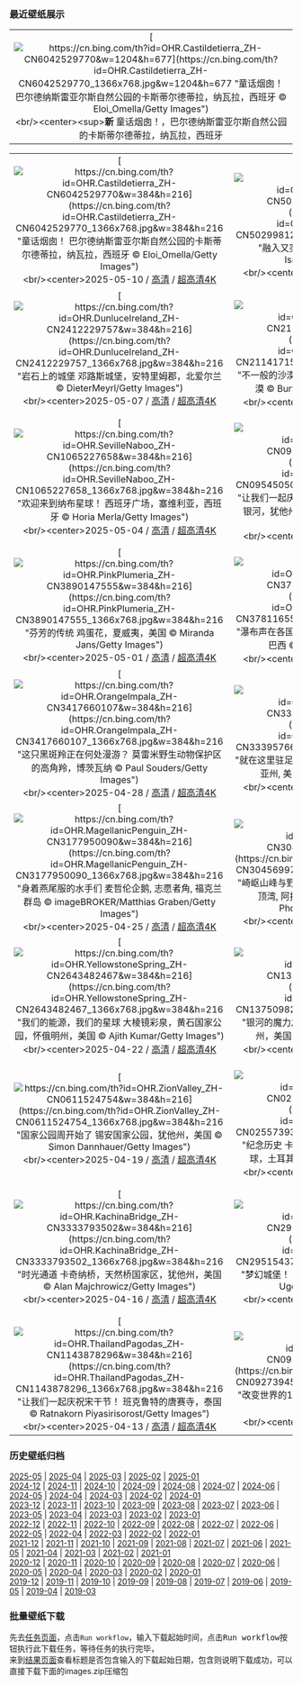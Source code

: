 ### 最近壁纸展示
||
|:---:|
|[![https://cn.bing.com/th?id=OHR.Castildetierra_ZH-CN6042529770&w=1204&h=677](https://cn.bing.com/th?id=OHR.Castildetierra_ZH-CN6042529770_1366x768.jpg&w=1204&h=677 "童话烟囱！&#10;巴尔德纳斯雷亚尔斯自然公园的卡斯蒂尔德蒂拉，纳瓦拉，西班牙&#10;© Eloi_Omella/Getty Images")](https://cn.bing.com/search?q=%e5%b7%b4%e5%b0%94%e5%be%b7%e7%ba%b3%e6%96%af%e9%9b%b7%e4%ba%9a%e5%b0%94%e6%96%af%e8%87%aa%e7%84%b6%e5%85%ac%e5%9b%ad&form=hpcapt&mkt=zh-cn&filters=HpDate:"20250509_1600")<br/><center><sup>**新**</sup>&nbsp;童话烟囱！，巴尔德纳斯雷亚尔斯自然公园的卡斯蒂尔德蒂拉，纳瓦拉，西班牙<center/>|

||||
|:---:|:---:|:---:|
|[![https://cn.bing.com/th?id=OHR.Castildetierra_ZH-CN6042529770&w=384&h=216](https://cn.bing.com/th?id=OHR.Castildetierra_ZH-CN6042529770_1366x768.jpg&w=384&h=216 "童话烟囱！&#10;巴尔德纳斯雷亚尔斯自然公园的卡斯蒂尔德蒂拉，纳瓦拉，西班牙&#10;© Eloi_Omella/Getty Images")](https://cn.bing.com/search?q=%e5%b7%b4%e5%b0%94%e5%be%b7%e7%ba%b3%e6%96%af%e9%9b%b7%e4%ba%9a%e5%b0%94%e6%96%af%e8%87%aa%e7%84%b6%e5%85%ac%e5%9b%ad&form=hpcapt&mkt=zh-cn&filters=HpDate:"20250509_1600")<br/><center>2025-05-10 / [高清](https://cn.bing.com/th?id=OHR.Castildetierra_ZH-CN6042529770_1920x1200.jpg&w=1920&h=1200) / [超高清4K](https://cn.bing.com/th?id=OHR.Castildetierra_ZH-CN6042529770_UHD.jpg&w=3840&h=2160)<center/>|[![https://cn.bing.com/th?id=OHR.CuteChameleon_ZH-CN5029981236&w=384&h=216](https://cn.bing.com/th?id=OHR.CuteChameleon_ZH-CN5029981236_1366x768.jpg&w=384&h=216 "融入又突出&#10;普通变色龙&#10;© Photostock-Israel/SPL/Getty Images")](https://cn.bing.com/search?q=%e5%8f%98%e8%89%b2%e9%be%99&form=hpcapt&mkt=zh-cn&filters=HpDate:"20250508_1600")<br/><center>2025-05-09 / [高清](https://cn.bing.com/th?id=OHR.CuteChameleon_ZH-CN5029981236_1920x1200.jpg&w=1920&h=1200) / [超高清4K](https://cn.bing.com/th?id=OHR.CuteChameleon_ZH-CN5029981236_UHD.jpg&w=3840&h=2160)<center/>|[![https://cn.bing.com/th?id=OHR.RhyoliteDonkeys_ZH-CN2626127533&w=384&h=216](https://cn.bing.com/th?id=OHR.RhyoliteDonkeys_ZH-CN2626127533_1366x768.jpg&w=384&h=216 "值得大声欢呼的一天&#10;Rhyolite附近山谷中的驴子，内华达州，美国&#10;© Moelyn Photos/Getty Images")](https://cn.bing.com/search?q=%e9%a9%b4%e5%ad%90&form=hpcapt&mkt=zh-cn&filters=HpDate:"20250507_1600")<br/><center>2025-05-08 / [高清](https://cn.bing.com/th?id=OHR.RhyoliteDonkeys_ZH-CN2626127533_1920x1200.jpg&w=1920&h=1200) / [超高清4K](https://cn.bing.com/th?id=OHR.RhyoliteDonkeys_ZH-CN2626127533_UHD.jpg&w=3840&h=2160)<center/>|
|[![https://cn.bing.com/th?id=OHR.DunluceIreland_ZH-CN2412229757&w=384&h=216](https://cn.bing.com/th?id=OHR.DunluceIreland_ZH-CN2412229757_1366x768.jpg&w=384&h=216 "岩石上的城堡&#10;邓路斯城堡，安特里姆郡，北爱尔兰&#10;© DieterMeyrl/Getty Images")](https://cn.bing.com/search?q=%e9%82%93%e8%b7%af%e6%96%af%e5%9f%8e%e5%a0%a1&form=hpcapt&mkt=zh-cn&filters=HpDate:"20250506_1600")<br/><center>2025-05-07 / [高清](https://cn.bing.com/th?id=OHR.DunluceIreland_ZH-CN2412229757_1920x1200.jpg&w=1920&h=1200) / [超高清4K](https://cn.bing.com/th?id=OHR.DunluceIreland_ZH-CN2412229757_UHD.jpg&w=3840&h=2160)<center/>|[![https://cn.bing.com/th?id=OHR.FlyoverNamibia_ZH-CN2114171516&w=384&h=216](https://cn.bing.com/th?id=OHR.FlyoverNamibia_ZH-CN2114171516_1366x768.jpg&w=384&h=216 "不一般的沙漠之旅&#10;一架超轻型飞机飞越纳米比亚沙漠&#10;© Burt Johnson/Alamy Stock Photo")](https://cn.bing.com/search?q=%e8%b6%85%e8%bd%bb%e5%9e%8b%e9%a3%9e%e6%9c%ba&form=hpcapt&mkt=zh-cn&filters=HpDate:"20250505_1600")<br/><center>2025-05-06 / [高清](https://cn.bing.com/th?id=OHR.FlyoverNamibia_ZH-CN2114171516_1920x1200.jpg&w=1920&h=1200) / [超高清4K](https://cn.bing.com/th?id=OHR.FlyoverNamibia_ZH-CN2114171516_UHD.jpg&w=3840&h=2160)<center/>|[![https://cn.bing.com/th?id=OHR.BeginningofSummer25Y_ZH-CN2000519236&w=384&h=216](https://cn.bing.com/th?id=OHR.BeginningofSummer25Y_ZH-CN2000519236_1366x768.jpg&w=384&h=216 "秀美壮丽的山河&#10;日出时分，美丽的喀斯特山脉鸟瞰图，中国桂林&#10;© zhaojiankang/Getty Images")](https://cn.bing.com/search?q=%e6%a1%82%e6%9e%97%e5%96%80%e6%96%af%e7%89%b9%e5%b1%b1%e8%84%89&form=hpcapt&mkt=zh-cn&filters=HpDate:"20250504_1600")<br/><center>2025-05-05 / [高清](https://cn.bing.com/th?id=OHR.BeginningofSummer25Y_ZH-CN2000519236_1920x1200.jpg&w=1920&h=1200) / [超高清4K](https://cn.bing.com/th?id=OHR.BeginningofSummer25Y_ZH-CN2000519236_UHD.jpg&w=3840&h=2160)<center/>|
|[![https://cn.bing.com/th?id=OHR.SevilleNaboo_ZH-CN1065227658&w=384&h=216](https://cn.bing.com/th?id=OHR.SevilleNaboo_ZH-CN1065227658_1366x768.jpg&w=384&h=216 "欢迎来到纳布星球！&#10;西班牙广场，塞维利亚，西班牙&#10;© Horia Merla/Getty Images")](https://cn.bing.com/search?q=%e6%98%9f%e7%90%83%e5%a4%a7%e6%88%98%e6%97%a5&form=hpcapt&mkt=zh-cn&filters=HpDate:"20250503_1600")<br/><center>2025-05-04 / [高清](https://cn.bing.com/th?id=OHR.SevilleNaboo_ZH-CN1065227658_1920x1200.jpg&w=1920&h=1200) / [超高清4K](https://cn.bing.com/th?id=OHR.SevilleNaboo_ZH-CN1065227658_UHD.jpg&w=3840&h=2160)<center/>|[![https://cn.bing.com/th?id=OHR.ArchesGalaxy_ZH-CN0954505086&w=384&h=216](https://cn.bing.com/th?id=OHR.ArchesGalaxy_ZH-CN0954505086_1366x768.jpg&w=384&h=216 "让我们一起庆祝宇宙&#10;拱门国家公园双拱门映衬下的银河，犹他州，美国&#10;© Adventure_Photo/Getty Images")](https://cn.bing.com/search?q=%e5%a4%a9%e6%96%87%e6%97%a5&form=hpcapt&mkt=zh-cn&filters=HpDate:"20250502_1600")<br/><center>2025-05-03 / [高清](https://cn.bing.com/th?id=OHR.ArchesGalaxy_ZH-CN0954505086_1920x1200.jpg&w=1920&h=1200) / [超高清4K](https://cn.bing.com/th?id=OHR.ArchesGalaxy_ZH-CN0954505086_UHD.jpg&w=3840&h=2160)<center/>|[![https://cn.bing.com/th?id=OHR.BrazilHeron_ZH-CN7200229300&w=384&h=216](https://cn.bing.com/th?id=OHR.BrazilHeron_ZH-CN7200229300_1366x768.jpg&w=384&h=216 "绿鹭&#10;维多利亚睡莲上的绿鹭，潘塔纳尔 ，巴西&#10;© Gerald Corsi/Getty Images")](https://cn.bing.com/search?q=%e7%bb%bf%e9%b9%ad&form=hpcapt&mkt=zh-cn&filters=HpDate:"20250501_1600")<br/><center>2025-05-02 / [高清](https://cn.bing.com/th?id=OHR.BrazilHeron_ZH-CN7200229300_1920x1200.jpg&w=1920&h=1200) / [超高清4K](https://cn.bing.com/th?id=OHR.BrazilHeron_ZH-CN7200229300_UHD.jpg&w=3840&h=2160)<center/>|
|[![https://cn.bing.com/th?id=OHR.PinkPlumeria_ZH-CN3890147555&w=384&h=216](https://cn.bing.com/th?id=OHR.PinkPlumeria_ZH-CN3890147555_1366x768.jpg&w=384&h=216 "芬芳的传统&#10;鸡蛋花，夏威夷，美国&#10;© Miranda Jans/Getty Images")](https://cn.bing.com/search?q=%e9%b8%a1%e8%9b%8b%e8%8a%b1&form=hpcapt&mkt=zh-cn&filters=HpDate:"20250430_1600")<br/><center>2025-05-01 / [高清](https://cn.bing.com/th?id=OHR.PinkPlumeria_ZH-CN3890147555_1920x1200.jpg&w=1920&h=1200) / [超高清4K](https://cn.bing.com/th?id=OHR.PinkPlumeria_ZH-CN3890147555_UHD.jpg&w=3840&h=2160)<center/>|[![https://cn.bing.com/th?id=OHR.FozdoIguacu2025_ZH-CN3781165595&w=384&h=216](https://cn.bing.com/th?id=OHR.FozdoIguacu2025_ZH-CN3781165595_1366x768.jpg&w=384&h=216 "瀑布声在各国间回响&#10;从巴拉那州看到的伊瓜苏瀑布, 巴西&#10;© agustavop/Getty Images")](https://cn.bing.com/search?q=%e4%bc%8a%e7%93%9c%e8%8b%8f%e7%80%91%e5%b8%83&form=hpcapt&mkt=zh-cn&filters=HpDate:"20250429_1600")<br/><center>2025-04-30 / [高清](https://cn.bing.com/th?id=OHR.FozdoIguacu2025_ZH-CN3781165595_1920x1200.jpg&w=1920&h=1200) / [超高清4K](https://cn.bing.com/th?id=OHR.FozdoIguacu2025_ZH-CN3781165595_UHD.jpg&w=3840&h=2160)<center/>|[![https://cn.bing.com/th?id=OHR.GardensVillandry_ZH-CN3660934263&w=384&h=216](https://cn.bing.com/th?id=OHR.GardensVillandry_ZH-CN3660934263_1366x768.jpg&w=384&h=216 "几何之美绽放于此&#10;维朗德里城堡，卢瓦尔河谷，法国&#10;© Mint Images/Getty Images")](https://cn.bing.com/search?q=%e6%b3%95%e5%9b%bd%e7%bb%b4%e6%9c%97%e5%be%b7%e9%87%8c%e5%9f%8e%e5%a0%a1&form=hpcapt&mkt=zh-cn&filters=HpDate:"20250428_1600")<br/><center>2025-04-29 / [高清](https://cn.bing.com/th?id=OHR.GardensVillandry_ZH-CN3660934263_1920x1200.jpg&w=1920&h=1200) / [超高清4K](https://cn.bing.com/th?id=OHR.GardensVillandry_ZH-CN3660934263_UHD.jpg&w=3840&h=2160)<center/>|
|[![https://cn.bing.com/th?id=OHR.OrangeImpala_ZH-CN3417660107&w=384&h=216](https://cn.bing.com/th?id=OHR.OrangeImpala_ZH-CN3417660107_1366x768.jpg&w=384&h=216 "这只黑斑羚正在何处漫游？&#10;莫雷米野生动物保护区的高角羚，博茨瓦纳&#10;© Paul Souders/Getty Images")](https://cn.bing.com/search?q=%e9%ab%98%e8%a7%92%e7%be%9a&form=hpcapt&mkt=zh-cn&filters=HpDate:"20250427_1600")<br/><center>2025-04-28 / [高清](https://cn.bing.com/th?id=OHR.OrangeImpala_ZH-CN3417660107_1920x1200.jpg&w=1920&h=1200) / [超高清4K](https://cn.bing.com/th?id=OHR.OrangeImpala_ZH-CN3417660107_UHD.jpg&w=3840&h=2160)<center/>|[![https://cn.bing.com/th?id=OHR.RedwoodGrove_ZH-CN3339576686&w=384&h=216](https://cn.bing.com/th?id=OHR.RedwoodGrove_ZH-CN3339576686_1366x768.jpg&w=384&h=216 "就在这里驻足吧&#10;红木国家公园和州立公园, 加利福尼亚州, 美国&#10;© Bob Pool/Getty Images")](https://cn.bing.com/search?q=%e7%ba%a2%e6%9c%a8%e5%9b%bd%e5%ae%b6%e5%85%ac%e5%9b%ad%e5%92%8c%e5%b7%9e%e7%ab%8b%e5%85%ac%e5%9b%ad&form=hpcapt&mkt=zh-cn&filters=HpDate:"20250426_1600")<br/><center>2025-04-27 / [高清](https://cn.bing.com/th?id=OHR.RedwoodGrove_ZH-CN3339576686_1920x1200.jpg&w=1920&h=1200) / [超高清4K](https://cn.bing.com/th?id=OHR.RedwoodGrove_ZH-CN3339576686_UHD.jpg&w=3840&h=2160)<center/>|[![https://cn.bing.com/th?id=OHR.BrucePeninsula_ZH-CN3258296517&w=384&h=216](https://cn.bing.com/th?id=OHR.BrucePeninsula_ZH-CN3258296517_1366x768.jpg&w=384&h=216 "悬崖、洞穴与清澈的水域&#10;印第安头湾, 布鲁斯半岛国家公园, 安大略, 加拿大&#10;© Maurice Prokaziuk/Getty Images")](https://cn.bing.com/search?q=%e5%b8%83%e9%b2%81%e6%96%af%e5%8d%8a%e5%b2%9b%e5%9b%bd%e5%ae%b6%e5%85%ac%e5%9b%ad&form=hpcapt&mkt=zh-cn&filters=HpDate:"20250425_1600")<br/><center>2025-04-26 / [高清](https://cn.bing.com/th?id=OHR.BrucePeninsula_ZH-CN3258296517_1920x1200.jpg&w=1920&h=1200) / [超高清4K](https://cn.bing.com/th?id=OHR.BrucePeninsula_ZH-CN3258296517_UHD.jpg&w=3840&h=2160)<center/>|
|[![https://cn.bing.com/th?id=OHR.MagellanicPenguin_ZH-CN3177950090&w=384&h=216](https://cn.bing.com/th?id=OHR.MagellanicPenguin_ZH-CN3177950090_1366x768.jpg&w=384&h=216 "身着燕尾服的水手们&#10;麦哲伦企鹅, 志愿者角, 福克兰群岛&#10;© imageBROKER/Matthias Graben/Getty Images")](https://cn.bing.com/search?q=%e4%bc%81%e9%b9%85&form=hpcapt&mkt=zh-cn&filters=HpDate:"20250424_1600")<br/><center>2025-04-25 / [高清](https://cn.bing.com/th?id=OHR.MagellanicPenguin_ZH-CN3177950090_1920x1200.jpg&w=1920&h=1200) / [超高清4K](https://cn.bing.com/th?id=OHR.MagellanicPenguin_ZH-CN3177950090_UHD.jpg&w=3840&h=2160)<center/>|[![https://cn.bing.com/th?id=OHR.KenaiSpires_ZH-CN3045699778&w=384&h=216](https://cn.bing.com/th?id=OHR.KenaiSpires_ZH-CN3045699778_1366x768.jpg&w=384&h=216 "崎岖山峰与野性水域&#10;阿拉斯加基奈峡湾国家公园尖顶湾, 阿拉斯加州苏厄德, 美国&#10;© Wander Photography/Getty Images")](https://cn.bing.com/search?q=%e9%98%bf%e6%8b%89%e6%96%af%e5%8a%a0%e5%9f%ba%e5%a5%88%e5%b3%a1%e6%b9%be%e5%9b%bd%e5%ae%b6%e5%85%ac%e5%9b%ad&form=hpcapt&mkt=zh-cn&filters=HpDate:"20250423_1600")<br/><center>2025-04-24 / [高清](https://cn.bing.com/th?id=OHR.KenaiSpires_ZH-CN3045699778_1920x1200.jpg&w=1920&h=1200) / [超高清4K](https://cn.bing.com/th?id=OHR.KenaiSpires_ZH-CN3045699778_UHD.jpg&w=3840&h=2160)<center/>|[![https://cn.bing.com/th?id=OHR.BeachChairsSteinwarder_ZH-CN2947390092&w=384&h=216](https://cn.bing.com/th?id=OHR.BeachChairsSteinwarder_ZH-CN2947390092_1366x768.jpg&w=384&h=216 "波罗的海的魔力&#10;海利根港斯坦沃德海滩上的沙滩椅，石勒苏益格-荷尔斯泰因州，德国&#10;© Frank Lukasseck/eStock Photo")](https://cn.bing.com/search?q=%e6%b5%b7%e5%88%a9%e6%a0%b9%e6%b8%af%e6%96%af&form=hpcapt&mkt=zh-cn&filters=HpDate:"20250422_1600")<br/><center>2025-04-23 / [高清](https://cn.bing.com/th?id=OHR.BeachChairsSteinwarder_ZH-CN2947390092_1920x1200.jpg&w=1920&h=1200) / [超高清4K](https://cn.bing.com/th?id=OHR.BeachChairsSteinwarder_ZH-CN2947390092_UHD.jpg&w=3840&h=2160)<center/>|
|[![https://cn.bing.com/th?id=OHR.YellowstoneSpring_ZH-CN2643482467&w=384&h=216](https://cn.bing.com/th?id=OHR.YellowstoneSpring_ZH-CN2643482467_1366x768.jpg&w=384&h=216 "我们的能源，我们的星球&#10;大棱镜彩泉，黄石国家公园，怀俄明州，美国&#10;© Ajith Kumar/Getty Images")](https://cn.bing.com/search?q=%e4%b8%96%e7%95%8c%e5%9c%b0%e7%90%83%e6%97%a5&form=hpcapt&mkt=zh-cn&filters=HpDate:"20250421_1600")<br/><center>2025-04-22 / [高清](https://cn.bing.com/th?id=OHR.YellowstoneSpring_ZH-CN2643482467_1920x1200.jpg&w=1920&h=1200) / [超高清4K](https://cn.bing.com/th?id=OHR.YellowstoneSpring_ZH-CN2643482467_UHD.jpg&w=3840&h=2160)<center/>|[![https://cn.bing.com/th?id=OHR.JoshuaStars_ZH-CN1375098210&w=384&h=216](https://cn.bing.com/th?id=OHR.JoshuaStars_ZH-CN1375098210_1366x768.jpg&w=384&h=216 "银河的魔力之下&#10;银河下的约书亚树，加利福尼亚州，美国&#10;© Chao Zhang/Getty Images")](https://cn.bing.com/search?q=%e7%ba%a6%e4%b9%a6%e4%ba%9a%e6%a0%91&form=hpcapt&mkt=zh-cn&filters=HpDate:"20250420_1600")<br/><center>2025-04-21 / [高清](https://cn.bing.com/th?id=OHR.JoshuaStars_ZH-CN1375098210_1920x1200.jpg&w=1920&h=1200) / [超高清4K](https://cn.bing.com/th?id=OHR.JoshuaStars_ZH-CN1375098210_UHD.jpg&w=3840&h=2160)<center/>|[![https://cn.bing.com/th?id=OHR.BunnyLove_ZH-CN1145897965&w=384&h=216](https://cn.bing.com/th?id=OHR.BunnyLove_ZH-CN1145897965_1366x768.jpg&w=384&h=216 "复活节兔子要来了&#10;春天里的野生小兔子&#10;© Fiona McAllister Photography/Getty Images")](https://cn.bing.com/search?q=%e5%a4%8d%e6%b4%bb%e8%8a%82%e5%85%94%e5%ad%90&form=hpcapt&mkt=zh-cn&filters=HpDate:"20250419_1600")<br/><center>2025-04-20 / [高清](https://cn.bing.com/th?id=OHR.BunnyLove_ZH-CN1145897965_1920x1200.jpg&w=1920&h=1200) / [超高清4K](https://cn.bing.com/th?id=OHR.BunnyLove_ZH-CN1145897965_UHD.jpg&w=3840&h=2160)<center/>|
|[![https://cn.bing.com/th?id=OHR.ZionValley_ZH-CN0611524754&w=384&h=216](https://cn.bing.com/th?id=OHR.ZionValley_ZH-CN0611524754_1366x768.jpg&w=384&h=216 "国家公园周开始了&#10;锡安国家公园，犹他州，美国&#10;© Simon Dannhauer/Getty Images")](https://cn.bing.com/search?q=%e9%94%a1%e5%ae%89%e5%9b%bd%e5%ae%b6%e5%85%ac%e5%9b%ad&form=hpcapt&mkt=zh-cn&filters=HpDate:"20250418_1600")<br/><center>2025-04-19 / [高清](https://cn.bing.com/th?id=OHR.ZionValley_ZH-CN0611524754_1920x1200.jpg&w=1920&h=1200) / [超高清4K](https://cn.bing.com/th?id=OHR.ZionValley_ZH-CN0611524754_UHD.jpg&w=3840&h=2160)<center/>|[![https://cn.bing.com/th?id=OHR.GoremeTurkey_ZH-CN0255739302&w=384&h=216](https://cn.bing.com/th?id=OHR.GoremeTurkey_ZH-CN0255739302_1366x768.jpg&w=384&h=216 "纪念历史&#10;卡帕多西亚格雷梅国家公园上空的热气球，土耳其&#10;© Anton Petrus/Getty Images")](https://cn.bing.com/search?q=%e5%9b%bd%e9%99%85%e5%8f%a4%e8%bf%b9%e9%81%97%e5%9d%80%e6%97%a5&form=hpcapt&mkt=zh-cn&filters=HpDate:"20250417_1600")<br/><center>2025-04-18 / [高清](https://cn.bing.com/th?id=OHR.GoremeTurkey_ZH-CN0255739302_1920x1200.jpg&w=1920&h=1200) / [超高清4K](https://cn.bing.com/th?id=OHR.GoremeTurkey_ZH-CN0255739302_UHD.jpg&w=3840&h=2160)<center/>|[![https://cn.bing.com/th?id=OHR.EcuadorBird_ZH-CN3676173654&w=384&h=216](https://cn.bing.com/th?id=OHR.EcuadorBird_ZH-CN3676173654_1366x768.jpg&w=384&h=216 "双重戏剧&#10;安第斯动冠伞鸟，厄瓜多尔&#10;© Kit Day/Alamy Stock Photo")](https://cn.bing.com/search?q=%e5%ae%89%e7%ac%ac%e6%96%af%e5%8a%a8%e5%86%a0%e4%bc%9e%e9%b8%9f&form=hpcapt&mkt=zh-cn&filters=HpDate:"20250416_1600")<br/><center>2025-04-17 / [高清](https://cn.bing.com/th?id=OHR.EcuadorBird_ZH-CN3676173654_1920x1200.jpg&w=1920&h=1200) / [超高清4K](https://cn.bing.com/th?id=OHR.EcuadorBird_ZH-CN3676173654_UHD.jpg&w=3840&h=2160)<center/>|
|[![https://cn.bing.com/th?id=OHR.KachinaBridge_ZH-CN3333793502&w=384&h=216](https://cn.bing.com/th?id=OHR.KachinaBridge_ZH-CN3333793502_1366x768.jpg&w=384&h=216 "时光通道&#10;卡奇纳桥，天然桥国家区，犹他州，美国&#10;© Alan Majchrowicz/Getty Images")](https://cn.bing.com/search?q=%e5%a4%a9%e7%84%b6%e6%a1%a5%e5%9b%bd%e5%ae%b6%e5%8c%ba&form=hpcapt&mkt=zh-cn&filters=HpDate:"20250415_1600")<br/><center>2025-04-16 / [高清](https://cn.bing.com/th?id=OHR.KachinaBridge_ZH-CN3333793502_1920x1200.jpg&w=1920&h=1200) / [超高清4K](https://cn.bing.com/th?id=OHR.KachinaBridge_ZH-CN3333793502_UHD.jpg&w=3840&h=2160)<center/>|[![https://cn.bing.com/th?id=OHR.CerezoEnFlor_ZH-CN2951543796&w=384&h=216](https://cn.bing.com/th?id=OHR.CerezoEnFlor_ZH-CN2951543796_1366x768.jpg&w=384&h=216 "梦幻城堡！&#10;卡拉奥拉城堡，格拉纳达，西班牙&#10;© Ugo Mellone/eStock Photo")](https://cn.bing.com/search?q=%e6%a0%bc%e6%8b%89%e7%ba%b3%e8%be%be&form=hpcapt&mkt=zh-cn&filters=HpDate:"20250414_1600")<br/><center>2025-04-15 / [高清](https://cn.bing.com/th?id=OHR.CerezoEnFlor_ZH-CN2951543796_1920x1200.jpg&w=1920&h=1200) / [超高清4K](https://cn.bing.com/th?id=OHR.CerezoEnFlor_ZH-CN2951543796_UHD.jpg&w=3840&h=2160)<center/>|[![https://cn.bing.com/th?id=OHR.SpottedDolphins_ZH-CN1257100316&w=384&h=216](https://cn.bing.com/th?id=OHR.SpottedDolphins_ZH-CN1257100316_1366x768.jpg&w=384&h=216 "追逐开始！&#10;圣玛丽亚岛附近的大西洋细吻海豚，亚速尔群岛，葡萄牙&#10;© Jordi Chias/Minden Pictures")](https://cn.bing.com/search?q=%e5%a4%a7%e8%a5%bf%e6%b4%8b%e7%bb%86%e5%90%bb%e6%b5%b7%e8%b1%9a&form=hpcapt&mkt=zh-cn&filters=HpDate:"20250413_1600")<br/><center>2025-04-14 / [高清](https://cn.bing.com/th?id=OHR.SpottedDolphins_ZH-CN1257100316_1920x1200.jpg&w=1920&h=1200) / [超高清4K](https://cn.bing.com/th?id=OHR.SpottedDolphins_ZH-CN1257100316_UHD.jpg&w=3840&h=2160)<center/>|
|[![https://cn.bing.com/th?id=OHR.ThailandPagodas_ZH-CN1143878296&w=384&h=216](https://cn.bing.com/th?id=OHR.ThailandPagodas_ZH-CN1143878296_1366x768.jpg&w=384&h=216 "让我们一起庆祝宋干节！&#10;班克鲁特的唐赛寺，泰国&#10;© Ratnakorn Piyasirisorost/Getty Images")](https://cn.bing.com/search?q=%e6%b3%bc%e6%b0%b4%e8%8a%82&form=hpcapt&mkt=zh-cn&filters=HpDate:"20250412_1600")<br/><center>2025-04-13 / [高清](https://cn.bing.com/th?id=OHR.ThailandPagodas_ZH-CN1143878296_1920x1200.jpg&w=1920&h=1200) / [超高清4K](https://cn.bing.com/th?id=OHR.ThailandPagodas_ZH-CN1143878296_UHD.jpg&w=3840&h=2160)<center/>|[![https://cn.bing.com/th?id=OHR.SpaceFlight_ZH-CN0927394503&w=384&h=216](https://cn.bing.com/th?id=OHR.SpaceFlight_ZH-CN0927394503_1366x768.jpg&w=384&h=216 "改变世界的108分钟&#10;从国际空间站穹顶俯瞰南太平洋&#10;© NASA")](https://cn.bing.com/search?q=%e5%9b%bd%e9%99%85%e8%bd%bd%e4%ba%ba%e8%88%aa%e5%a4%a9%e6%97%a5&form=hpcapt&mkt=zh-cn&filters=HpDate:"20250411_1600")<br/><center>2025-04-12 / [高清](https://cn.bing.com/th?id=OHR.SpaceFlight_ZH-CN0927394503_1920x1200.jpg&w=1920&h=1200) / [超高清4K](https://cn.bing.com/th?id=OHR.SpaceFlight_ZH-CN0927394503_UHD.jpg&w=3840&h=2160)<center/>|[![https://cn.bing.com/th?id=OHR.TulipsWindmill_ZH-CN0665142956&w=384&h=216](https://cn.bing.com/th?id=OHR.TulipsWindmill_ZH-CN0665142956_1366x768.jpg&w=384&h=216 "盛放的美好时光&#10;郁金香，荷兰&#10;© 1111IESPDJ/Getty Images")](https://cn.bing.com/search?q=%e9%83%81%e9%87%91%e9%a6%99&form=hpcapt&mkt=zh-cn&filters=HpDate:"20250410_1600")<br/><center>2025-04-11 / [高清](https://cn.bing.com/th?id=OHR.TulipsWindmill_ZH-CN0665142956_1920x1200.jpg&w=1920&h=1200) / [超高清4K](https://cn.bing.com/th?id=OHR.TulipsWindmill_ZH-CN0665142956_UHD.jpg&w=3840&h=2160)<center/>|


### 历史壁纸归档
[2025-05](views/2025/2025-05.md) | [2025-04](views/2025/2025-04.md) | [2025-03](views/2025/2025-03.md) | [2025-02](views/2025/2025-02.md) | [2025-01](views/2025/2025-01.md)  
[2024-12](views/2024/2024-12.md) | [2024-11](views/2024/2024-11.md) | [2024-10](views/2024/2024-10.md) | [2024-09](views/2024/2024-09.md) | [2024-08](views/2024/2024-08.md) | [2024-07](views/2024/2024-07.md) | [2024-06](views/2024/2024-06.md) | [2024-05](views/2024/2024-05.md) | [2024-04](views/2024/2024-04.md) | [2024-03](views/2024/2024-03.md) | [2024-02](views/2024/2024-02.md) | [2024-01](views/2024/2024-01.md)  
[2023-12](views/2023/2023-12.md) | [2023-11](views/2023/2023-11.md) | [2023-10](views/2023/2023-10.md) | [2023-09](views/2023/2023-09.md) | [2023-08](views/2023/2023-08.md) | [2023-07](views/2023/2023-07.md) | [2023-06](views/2023/2023-06.md) | [2023-05](views/2023/2023-05.md) | [2023-04](views/2023/2023-04.md) | [2023-03](views/2023/2023-03.md) | [2023-02](views/2023/2023-02.md) | [2023-01](views/2023/2023-01.md)  
[2022-12](views/2022/2022-12.md) | [2022-11](views/2022/2022-11.md) | [2022-10](views/2022/2022-10.md) | [2022-09](views/2022/2022-09.md) | [2022-08](views/2022/2022-08.md) | [2022-07](views/2022/2022-07.md) | [2022-06](views/2022/2022-06.md) | [2022-05](views/2022/2022-05.md) | [2022-04](views/2022/2022-04.md) | [2022-03](views/2022/2022-03.md) | [2022-02](views/2022/2022-02.md) | [2022-01](views/2022/2022-01.md)  
[2021-12](views/2021/2021-12.md) | [2021-11](views/2021/2021-11.md) | [2021-10](views/2021/2021-10.md) | [2021-09](views/2021/2021-09.md) | [2021-08](views/2021/2021-08.md) | [2021-07](views/2021/2021-07.md) | [2021-06](views/2021/2021-06.md) | [2021-05](views/2021/2021-05.md) | [2021-04](views/2021/2021-04.md) | [2021-03](views/2021/2021-03.md) | [2021-02](views/2021/2021-02.md) | [2021-01](views/2021/2021-01.md)  
[2020-12](views/2020/2020-12.md) | [2020-11](views/2020/2020-11.md) | [2020-10](views/2020/2020-10.md) | [2020-09](views/2020/2020-09.md) | [2020-08](views/2020/2020-08.md) | [2020-07](views/2020/2020-07.md) | [2020-06](views/2020/2020-06.md) | [2020-05](views/2020/2020-05.md) | [2020-04](views/2020/2020-04.md) | [2020-03](views/2020/2020-03.md) | [2020-02](views/2020/2020-02.md) | [2020-01](views/2020/2020-01.md)  
[2019-12](views/2019/2019-12.md) | [2019-11](views/2019/2019-11.md) | [2019-10](views/2019/2019-10.md) | [2019-09](views/2019/2019-09.md) | [2019-08](views/2019/2019-08.md) | [2019-07](views/2019/2019-07.md) | [2019-06](views/2019/2019-06.md) | [2019-05](views/2019/2019-05.md) | [2019-04](views/2019/2019-04.md) | [2019-03](views/2019/2019-03.md)


### 批量壁纸下载
先去[任务页面](https://github.com/wefashe/image-save/actions/workflows/mydown.yml)，点击`Run workflow`，输入下载起始时间，点击<kbd>Run workflow</kbd>按钮执行此下载任务，等待任务的执行完毕，  
来到[结果页面](https://github.com/wefashe/image-save/releases/tag/down_zip_tag)查看标题是否包含输入的下载起始日期，包含则说明下载成功，可以直接下载下面的images.zip压缩包  
